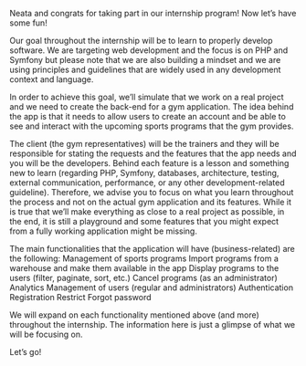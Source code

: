 Neata and congrats for taking part in our internship program! Now let’s have some fun!

Our goal throughout the internship will be to learn to properly develop software. We are targeting web development and the focus is on PHP and Symfony but please note that we are also building a mindset and we are using principles and guidelines that are widely used in any development context and language.

In order to achieve this goal, we’ll simulate that we work on a real project and we need to create the back-end for a gym application. The idea behind the app is that it needs to allow users to create an account and be able to see and interact with the upcoming sports programs that the gym provides.

The client (the gym representatives) will be the trainers and they will be responsible for stating the requests and the features that the app needs and you will be the developers. Behind each feature is a lesson and something new to learn (regarding PHP, Symfony, databases, architecture, testing, external communication, performance, or any other development-related guideline). Therefore, we advise you to focus on what you learn throughout the process and not on the actual gym application and its features. While it is true that we’ll make everything as close to a real project as possible, in the end, it is still a playground and some features that you might expect from a fully working application might be missing.

The main functionalities that the application will have (business-related) are the following:
Management of sports programs
Import programs from a warehouse and make them available in the app
Display programs to the users (filter, paginate, sort, etc.)
Cancel programs (as an administrator)
Analytics
Management of users (regular and administrators)
Authentication
Registration
Restrict
Forgot password

We will expand on each functionality mentioned above (and more) throughout the internship. The information here is just a glimpse of what we will be focusing on.

Let’s go!